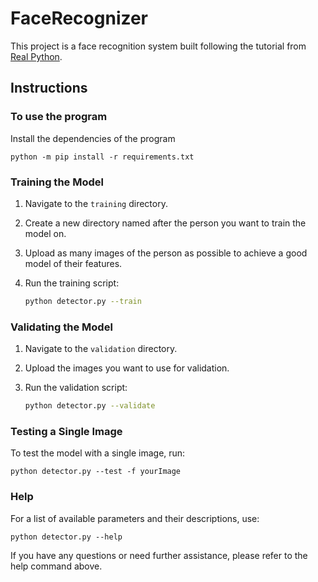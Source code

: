 # FaceRecognizer

This project is a face recognition system built following the tutorial from [Real Python](https://realpython.com/face-recognition-with-python/).

## Instructions

### To use the program

Install the dependencies of the program

    python -m pip install -r requirements.txt

### Training the Model

1. Navigate to the `training` directory.
2. Create a new directory named after the person you want to train the model on.
3. Upload as many images of the person as possible to achieve a good model of their features.
4. Run the training script:

    ```bash
    python detector.py --train
    ```

### Validating the Model

1. Navigate to the `validation` directory.
2. Upload the images you want to use for validation.
3. Run the validation script:

    ```bash
    python detector.py --validate
    ```

### Testing a Single Image

To test the model with a single image, run: 

    python detector.py --test -f yourImage

### Help

For a list of available parameters and their descriptions, use: 
   
    python detector.py --help

If you have any questions or need further assistance, please refer to the help command above.
